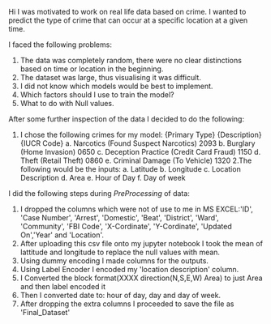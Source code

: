 Hi
I was motivated to work on real life data based on crime. I wanted to predict the type of crime that can occur at a specific location at a given time.

I faced the following problems:
  1. The data was completely random, there were no clear distinctions based on time or location in the beginning.
  2. The dataset was large, thus visualising it was difficult.
  3. I did not know which models would be best to implement.
  4. Which factors should I use to train the model?
  5. What to do with Null values.

After some further inspection of the data I decided to do the following:
  1. I chose the following crimes for my model:
        {Primary Type}               {Description}              {IUCR Code}
     a.   Narcotics            (Found Suspect Narcotics)           2093
     b.   Burglary                 (Home Invasion)                 0650
     c. Deception Practice        (Credit Card Fraud)              1150
     d.    Theft                     (Retail Theft)                0860
     e. Criminal Damage              (To Vehicle)                  1320
  2.The following would be the inputs:
     a. Latitude
     b. Longitude
     c. Location Description
     d. Area
     e. Hour of Day
     f. Day of week

  
I did the following steps during *PreProcessing* of data:
  1. I dropped the columns which were not of use to me in MS EXCEL:'ID', 'Case Number', 'Arrest', 'Domestic', 'Beat', 'District', 'Ward', 'Community', 'FBI Code', 
     'X-Cordinate', 'Y-Cordinate', 'Updated On','Year' and 'Location'.
  2. After uploading this csv file onto my jupyter notebook I took the mean of lattitude and longitude to replace the null values with mean.
  3. Using dummy encoding I made columns for the outputs.
  4. Using Label Encoder I encoded my 'location description' column.
  5. I Converted the block format(XXXX direction(N,S,E,W) Area) to just Area and then label encoded it
  6. Then I converted date to: hour of day, day and day of week.
  7. After dropping the extra columns I proceeded to save the file as 'Final_Dataset'

